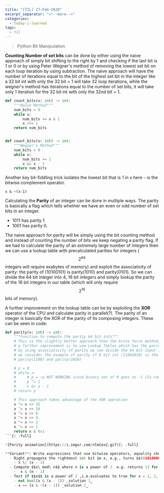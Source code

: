 ```yaml
---
title: "[TIL] 27-Feb-2020"
excerpt_separator: "<!--more-->"
categories:
  - today-i-learned
tags:
  - til 
---
```


> Python Bit Manipulation

<!--more-->

**Counting Number of set bits** can be done by either using the naive approach of simply bit shifting to the right by 1 and checking if the last bit is 1 or 0 or by using Peter Wegner's method of removing the lowest set bit on each loop iteration by using subtraction. The naive approach will have the number of iterations equal to the bit of the highest set bit in the integer like a 32 bit int with only the 32 bit = 1 will take 32 loop iterations, while the wegner's method has iterations equal to the number of set bits, it will take only 1 iteration for the 32 bit int with only the 32nd bit = 1.

```python
def count_bits(x: int) -> int:
    """Naive Method"""
    num_bits = 0
    while x:
        num_bits += x & 1
        x >>= 1
    return num_bits


def count_bits(x: int) -> int:
    """Wegner's Method"""
    num_bits = 0
    while x:
        num_bits += 1
        x &= x - 1
    return num_bits
```

Another key bit-fiddling trick isolates the lowest bit that is 1 in x here `~` is the bitwise complement operator. 

```
x & ~(x-1)
```

Calculating the **Parity** of an integer can be done in multiple ways. The parity is basically a flag which tells whether we have an even or odd number of set bits in an integer. 
  - 1011 has parity 1
  - 1001 has parity 0.

The naive approach for parity will be simply using the bit counting method and instead of counting the number of bits we keep negating a parity flag. If we had to calculate the parity of an extremely large number of integers then we can use a lookup table with precalculated parities for integers ($$2^64$$ integers will require exabytes of memory) and exploit the associativity of parity: the parity of (10100101) is parity(1010) and parity(0101). So we can divide the 64 bit integer into 4, 16 bit integers and simply lookup the parity of the 16 bit integers in our table (which will only require $$2^16$$ bits of memory). 

A further improvement on the lookup table can be by exploiting the **XOR** operator of the CPU and calculate parity in parallel(?). The parity of an integer is basically the XOR of the parity of its composing integers. These can be seen in code:

```python
def parity(x: int) -> int:
    """Function to compute the parity 64 bit ints"""
    # This is the slightly better approach than the brute force method, this uses the peter wegner method
    # a further improvement is to use Lookup Tables which has the parities of all 16 bit integers and
    # by using associativity of parity we can divide the 64 bit input into 4: 16 bit lookups, this is clearer if
    # we consider the example of parity if 8 bit int (11001010) is the same as calculating :
    # parity(1100) and parity(1010)

    # p = 0
    # while x:
    #     # p = ~p NOT WORKING since binary not of 0 goes to -1 (2s complement) and python has no unsigned ints (?)
    #     p ^= 1
    #     x &= x - 1
    # return p

    # This approach takes advantage of the XOR operation
    x ^= x >> 32
    x ^= x >> 16
    x ^= x >> 8
    x ^= x >> 4
    x ^= x >> 2
    x ^= x >> 1
    return x & 0x1
```{: .full}

![Parity animation](https://i.imgur.com/nlmCex2.gif){: .full}

**Variant**: Write expressions that use bitwise operators, equality checks, and Boolean operators to do the following in O(1) time:
  - Right propagate the rightmost set bit in x, e.g., turns $$(01010000)_2$$ to $$(01011111)_2$$.
    - x \| (x - 1)
  - Compute $$x\ mod\ n$$ where n is a power of 2. e.g. returns 13 for 77 mod 64.
    -  x & (n - 1)
  - Test if $$x$$ is a power of 2 ,i.e.evaluates to true for x = 1, 2, 4, 8... False for all other values.
    - not bool(x & (x - 1)) _solution 1_
    - x == (x & ~(x - 1)) _solution 2_
